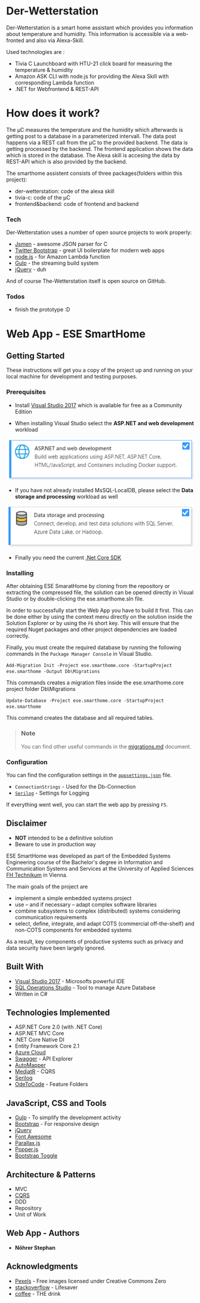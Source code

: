 # Der-Wetterstation

Der-Wetterstation is a smart home assistant which provides you information about temperature and humidity. This information is accessible via a web-fronted and also via Alexa-Skill.

Used technologies are :
  - Tivia C Launchboard with HTU-21 click board for measuring the temperature & humidity
  - Amazon ASK CLI with node.js for providing the Alexa Skill with corresponding Lambda function
  - .NET for Webfrontend & REST-API


# How does it work?
The µC measures the temperature and the humidity which afterwards is getting post to a database in a parameterized intervall. The data post happens via a REST call from the µC to the provided backend. The data is getting processed by the backend. The frontend application shows the data which is stored in the database. The Alexa skill is accesing the data by REST-API which is also provided by the backend.

The smarthome assistent consists of three packages(folders within this project):
- der-wetterstation: code of the alexa skill 
- tivia-c: code of the µC
- frontend&backend: code of frontend and backend


### Tech
Der-Wetterstation uses a number of open source projects to work properly:

* [Jsmen] - awesome JSON parser for C
* [Twitter Bootstrap] - great UI boilerplate for modern web apps
* [node.js] - for Amazon Lambda function
* [Gulp] - the streaming build system
* [jQuery] - duh

And of course The-Wetterstation itself is open source on GitHub.

### Todos

 - finish the prototype :D

   [Jsmen]: <https://github.com/zserge/jsmn>
   [node.js]: <http://nodejs.org>
   [Twitter Bootstrap]: <http://twitter.github.com/bootstrap/>
   [jQuery]: <http://jquery.com>
   [AngularJS]: <http://angularjs.org>
   [Gulp]: <http://gulpjs.com>


# Web App - ESE SmartHome

## Getting Started

These instructions will get you a copy of the project up and running on your local machine for development and testing purposes.

### Prerequisites

* Install [Visual Studio 2017](https://visualstudio.microsoft.com/downloads/?utm_medium=microsoft&utm_source=docs.microsoft.com&utm_campaign=button+cta&utm_content=download+vs2017) which is available for free as a Community Edition

* When installing Visual Studio select the **ASP.NET and web development** workload

![](web.app/ese.smarthome/docs/vs_install_webdev.png)

* If you have not already installed MsSQL-LocalDB, please select the **Data storage and processing** workload as well

![](web.app/ese.smarthome/docs/vs_install_datastorage.png)

* Finally you need the current [.Net Core SDK](https://www.microsoft.com/net/download/dotnet-core/)

### Installing

After obtaining ESE SmaratHome by cloning from the repository or extracting the compressed file, the solution can be opened directly in Visual Studio or by double-clicking the ese.smarthome.sln file.

In order to successfully start the Web App you have to build it first. 
This can be done either by using the context menu directly on the solution inside the Solution Explorer or by using the `F6` short key.
This will ensure that the required Nuget packages and other project dependencies are loaded correctly.

Finally, you must create the required database by running the following commands in the `Package Manager Console` in Visual Studio.

```
Add-Migration Init -Project ese.smarthome.core -StartupProject ese.smarthome -Output Db\Migrations
```
This commands creates a migration files inside the ese.smarthome.core project folder Db\Migrations

```
Update-Database -Project ese.smarthome.core -StartupProject ese.smarthome
```
This command creates the database and all required tables.

>### Note
>You can find other useful commands in the [migrations.md](web.app/ese.smarthome/docs/) document.

### Configuration

You can find the configuration settings in the [`appsettings.json`](web.app/ese.smarthome/appsettings.json) file.

* `ConnectionStrings` - Used for the Db-Connection
* [`Serilog`](https://serilog.net/) - Settings for Logging

If everything went well, you can start the web app by pressing `F5`.

## Disclaimer

* **NOT** intended to be a definitive solution
* Beware to use in production way

ESE SmartHome was developed as part of the Embedded Systems Engineering course of the Bachelor's degree in Information and Communication Systems and Services at the University of Applied Sciences [FH Technikum](https://www.technikum-wien.at/) in Vienna.

The main goals of the project are
* implement a simple embedded systems project
* use – and if necessary – adapt complex software libraries
* combine subsystems to complex (distributed) systems considering communication requirements
* select, define, integrate, and adapt COTS (commercial off-the-shelf) and non-COTS components for embedded systems

As a result, key components of productive systems such as privacy and data security have been largely ignored.

## Built With

* [Visual Studio 2017](https://www.visualstudio.com/) - Microsofts powerful IDE
* [SQL Operations Studio](https://docs.microsoft.com/en-us/sql/sql-operations-studio/what-is?view=sql-server-2017) - Tool to manage Azure Database
* Written in C#

## Technologies Implemented 

* ASP.NET Core 2.0 (with .NET Core)
* ASP.NET MVC Core
* .NET Core Native DI
* Entity Framework Core 2.1
* [Azure Cloud](https://azure.microsoft.com/en-us/)
* [Swagger](https://github.com/domaindrivendev/Swashbuckle) - API Explorer
* [AutoMapper](https://automapper.org/)
* [MediatR](https://github.com/jbogard/MediatR) - CQRS
* [Serilog](https://serilog.net/)
* [OdeToCode](https://github.com/OdeToCode/AddFeatureFolders) - Feature Folders
 
## JavaScript, CSS and Tools

* [Gulp](https://gulpjs.com/) - To simplify the development activity
* [Bootstrap](https://getbootstrap.com/) - For responsive design
* [jQuery](https://jquery.com/)
* [Font Awesome](https://fontawesome.com/)
* [Parallax.js](http://pixelcog.github.io/parallax.js/)
* [Popper.js](https://popper.js.org/)
* [Bootstrap Toggle](http://www.bootstraptoggle.com/)

## Architecture & Patterns

* MVC
* [CQRS](https://martinfowler.com/bliki/CQRS.html)
* DDD
* Repository
* Unit of Work

## Web App - Authors

* **Nöhrer Stephan**

## Acknowledgments

* [Pexels](https://www.pexels.com/) - Free images licensed under Creative Commons Zero
* [stackoverflow](https://stackoverflow.com/) - Lifesaver
* [coffee](https://en.wikipedia.org/wiki/Coffee) - THE drink

